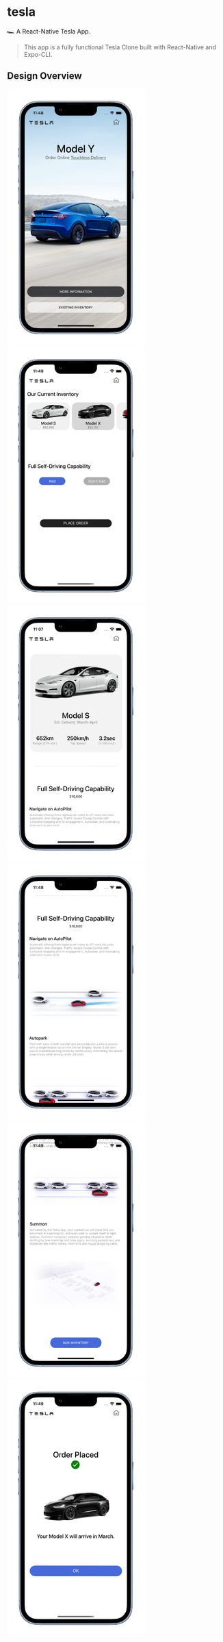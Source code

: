 # tesla

🏎 A React-Native Tesla App.

> This app is a fully functional Tesla Clone built with React-Native and Expo-CLI.

## Design Overview

<p float="left">
  <img src="./mockups/HomeScreen.png" height="600"/>
  <img src="./mockups/InventoryScreen.png" height="600"/>
  <img src="./mockups/Options.png" height="600"/>
  <img src="./mockups/VideoScreen.png" height="600"/>
  <img src="./mockups/VideoScreen2.png" height="600"/>
  <img src="./mockups/OrderPlaced.png" height="600"/>
</p>
